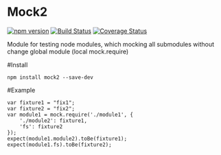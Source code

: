 # Mock2

[![npm version](https://badge.fury.io/js/mock2.svg)](https://badge.fury.io/js/mock2)
[![Build Status](https://travis-ci.org/arvitaly/mock2.svg?branch=master)](https://travis-ci.org/arvitaly/mock2)
[![Coverage Status](https://coveralls.io/repos/github/arvitaly/mock2/badge.svg?branch=master)](https://coveralls.io/github/arvitaly/mock2?branch=master)

Module for testing node modules, which mocking all submodules without change global module (local mock.require)

#Install

    npm install mock2 --save-dev

#Example

    var fixture1 = "fix1";
    var fixture2 = "fix2";
    var module1 = mock.require('./module1', {
        './module2': fixture1,
        'fs': fixture2
    });
    expect(module1.module2).toBe(fixture1);
    expect(module1.fs).toBe(fixture2);
